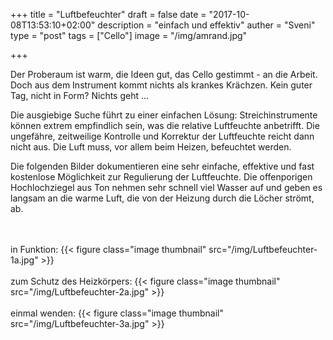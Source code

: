 +++
title = "Luftbefeuchter"
draft = false
date = "2017-10-08T13:53:10+02:00"
description = "einfach und effektiv" 
auther = "Sveni"
type = "post"
tags = ["Cello"]
image = "/img/amrand.jpg"

+++

Der Proberaum ist warm, die Ideen gut, das Cello gestimmt - an die Arbeit. Doch aus dem Instrument kommt nichts als krankes Krächzen. Kein guter Tag, nicht in Form? Nichts geht …

Die ausgiebige Suche führt zu einer einfachen Lösung: Streichinstrumente können extrem empfindlich sein, was die relative Luftfeuchte anbetrifft. Die ungefähre, zeitweilige Kontrolle und Korrektur der Luftfeuchte reicht dann nicht aus. Die Luft muss, vor allem beim Heizen, befeuchtet werden.

Die folgenden Bilder dokumentieren eine sehr einfache, effektive und fast kostenlose Möglichkeit zur Regulierung der Luftfeuchte. Die offenporigen Hochlochziegel aus Ton nehmen sehr schnell viel Wasser auf und geben es langsam an die warme Luft, die von der Heizung durch die Löcher strömt, ab.

<br>
<br>
in Funktion:
{{< figure class="image thumbnail" src="/img/Luftbefeuchter-1a.jpg" >}}

<br>
<br>
zum Schutz des Heizkörpers:
{{< figure class="image thumbnail" src="/img/Luftbefeuchter-2a.jpg" >}}

<br>
<br>
einmal wenden:
{{< figure class="image thumbnail" src="/img/Luftbefeuchter-3a.jpg" >}}


